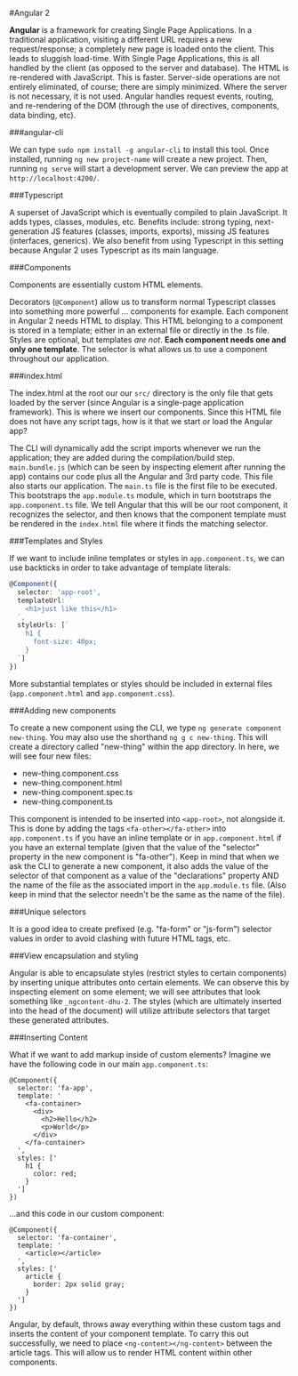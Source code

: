 #Angular 2

**Angular** is a framework for creating Single Page Applications. In a traditional application, visiting a different URL requires a new request/response; a completely new page is loaded onto the client. This leads to sluggish load-time. With Single Page Applications, this is all handled by the client (as opposed to the server and database). The HTML is re-rendered with JavaScript. This is faster. Server-side operations are not entirely eliminated, of course; there are simply minimized. Where the server is not necessary, it is not used. Angular handles request events, routing, and re-rendering of the DOM (through the use of directives, components, data binding, etc).

###angular-cli

We can type `sudo npm install -g angular-cli` to install this tool. Once installed, running `ng new project-name` will create a new project. Then, running `ng serve` will start a development server. We can preview the app at `http://localhost:4200/`.

###Typescript

A superset of JavaScript which is eventually compiled to plain JavaScript. It adds types, classes, modules, etc. Benefits include: strong typing, next-generation JS features (classes, imports, exports), missing JS features (interfaces, generics). We also benefit from using Typescript in this setting because Angular 2 uses Typescript as its main language.

###Components

Components are essentially custom HTML elements.

Decorators (`@Component`) allow us to transform normal Typescript classes into something more powerful ... components for example. Each component in Angular 2 needs HTML to display. This HTML belonging to a component is stored in a template; either in an external file or directly in the .ts file. Styles are optional, but templates *are not*. **Each component needs one and only one template**. The selector is what allows us to use a component throughout our application.

###index.html

The index.html at the root our our `src/` directory is the only file that gets loaded by the server (since Angular is a single-page application framework). This is where we insert our components. Since this HTML file does not have any script tags, how is it that we start or load the Angular app?

The CLI will dynamically add the script imports whenever we run the application; they are added during the compilation/build step. `main.bundle.js` (which can be seen by inspecting element after running the app) contains our code plus all the Angular and 3rd party code. This file also starts our application. The `main.ts` file is the first file to be executed. This bootstraps the `app.module.ts` module, which in turn bootstraps the `app.component.ts` file. We tell Angular that this will be our root component, it recognizes the selector, and then knows that the component template must be rendered in the `index.html` file where it finds the matching selector.

###Templates and Styles

If we want to include inline templates or styles in `app.component.ts`, we can use backticks in order to take advantage of template literals:

```Typescript
@Component({
  selector: 'app-root',
  templateUrl: `
    <h1>just like this</h1>
  `,
  styleUrls: [`
    h1 {
      font-size: 40px;
    }
  `]
})
```

More substantial templates or styles should be included in external files (`app.component.html` and `app.component.css`).

###Adding new components

To create a new component using the CLI, we type `ng generate component new-thing`. You may also use the shorthand `ng g c new-thing`. This will create a directory called "new-thing" within the app directory. In here, we will see four new files:

* new-thing.component.css
* new-thing.component.html
* new-thing.component.spec.ts
* new-thing.component.ts

This component is intended to be inserted into `<app-root>`, not alongside it. This is done by adding the tags `<fa-other></fa-other>` into `app.component.ts` if you have an inline template or in `app.component.html` if you have an external template (given that the value of the "selector" property in the new component is "fa-other"). Keep in mind that when we ask the CLI to generate a new component, it also adds the value of the selector of that component as a value of the "declarations" property AND the name of the file as the associated import in the `app.module.ts` file. (Also keep in mind that the selector needn't be the same as the name of the file).

###Unique selectors

It is a good idea to create prefixed (e.g. "fa-form" or "js-form") selector values in order to avoid clashing with future HTML tags, etc.

###View encapsulation and styling

Angular is able to encapsulate styles (restrict styles to certain components) by inserting unique attributes onto certain elements. We can observe this by inspecting element on some element; we will see attributes that look something like `_ngcontent-dhu-2`. The styles (which are ultimately inserted into the head of the document) will utilize attribute selectors that target these generated attributes.

###Inserting Content

What if we want to add markup inside of custom elements? Imagine we have the following code in our main `app.component.ts`:

```
@Component({
  selector: 'fa-app',
  template: '
    <fa-container>
      <div>
        <h2>Hello</h2>
        <p>World</p>
      </div>
    </fa-container>
  ',
  styles: ['
    h1 {
      color: red;
    }
  ']
})
```

...and this code in our custom component:

```
@Component({
  selector: 'fa-container',
  template: '
    <article></article>
  ',
  styles: ['
    article {
      border: 2px solid gray;
    }
  ']
})
```

Angular, by default, throws away everything within these custom tags and inserts the content of your component template. To carry this out successfully, we need to place `<ng-content></ng-content>` between the article tags. This will allow us to render HTML content within other components.
